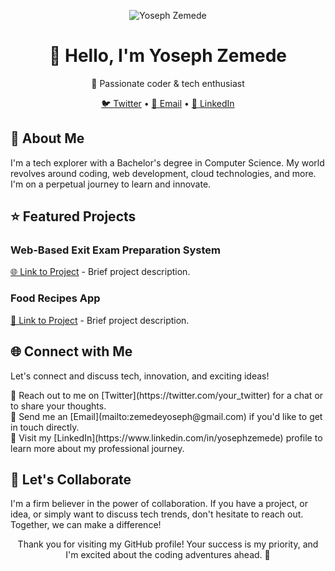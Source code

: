 <!-- Header -->
<p align="center">
  <img src="https://your-image-url.com/your-image.png" alt="Yoseph Zemede">
</p>

<h1 align="center">👋 Hello, I'm Yoseph Zemede</h1>
<p align="center">🚀 Passionate coder & tech enthusiast</p>

<!-- Social Links -->
<p align="center">
  <a href="https://twitter.com/your_twitter">🐦 Twitter</a> •
  <a href="mailto:zemedeyoseph@gmail.com">📧 Email</a> •
  <a href="https://www.linkedin.com/in/yosephzemede">🔗 LinkedIn</a>
</p>

<!-- About Me -->
<h2>🌟 About Me</h2>
<p>I'm a tech explorer with a Bachelor's degree in Computer Science. My world revolves around coding, web development, cloud technologies, and more. I'm on a perpetual journey to learn and innovate.</p>

<!-- Featured Projects -->
<h2>⭐ Featured Projects</h2>

<!-- Project 1 -->
<h3>Web-Based Exit Exam Preparation System</h3>
<p><a href="Link to Project 1">🌐 Link to Project</a> - Brief project description.</p>

<!-- Project 2 -->
<h3>Food Recipes App</h3>
<p><a href="Link to Project 2">🍔 Link to Project</a> - Brief project description.</p>

<!-- Connect with Me -->
<h2>🌐 Connect with Me</h2>
<p>Let's connect and discuss tech, innovation, and exciting ideas!</p>
<p>
  💬 Reach out to me on [Twitter](https://twitter.com/your_twitter) for a chat or to share your thoughts.<br>
  📧 Send me an [Email](mailto:zemedeyoseph@gmail.com) if you'd like to get in touch directly.<br>
  🔗 Visit my [LinkedIn](https://www.linkedin.com/in/yosephzemede) profile to learn more about my professional journey.
</p>

<!-- Collaboration -->
<h2>🤝 Let's Collaborate</h2>
<p>I'm a firm believer in the power of collaboration. If you have a project, or idea, or simply want to discuss tech trends, don't hesitate to reach out. Together, we can make a difference!</p>

<!-- Footer -->
<p align="center">Thank you for visiting my GitHub profile! Your success is my priority, and I'm excited about the coding adventures ahead. 🌟</p>
